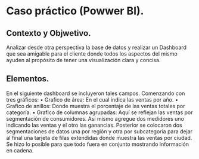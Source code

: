 # Caso práctico (Powwer BI).

## Contexto y Objwetivo.
Analizar desde otra perspectiva la base de datos y realizar un Dashboard que sea amigable para el cliente donde todos los aspectos del mismo ayuden al propósito de tener una visualización clara y concisa. 

## Elementos.

En el siguiente dashboard se incluyeron tales campos.
Comenzando con tres gráficos:
•	Grafico de área:  En el cual indica las ventas por año.
•	Grafico de anillos: Donde muestra el porcentaje de las ventas totales por categoría.
•	Grafico de columnas agrupadas: Aquí se reflejan las ventas por segmentación de consumidores. 
Así mismo agregue dos medidores uno indicando las ventas y el otro las ganancias. 
Posterior se colocaron dos segmentaciones de datos una por región y otra por subcategoría para dejar al final una tarjeta de filas extendidas donde muestra las ventas por ciudad. 
Se hizo lo posible para que todo fuera en conjunto mostrando información en cadena. 

